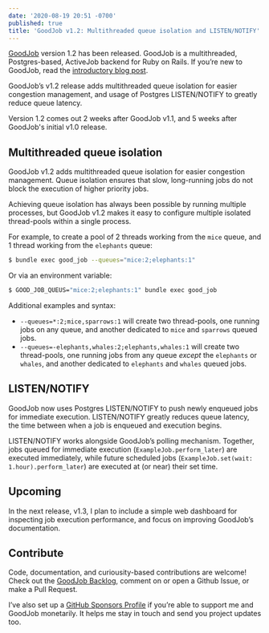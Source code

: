 ```yaml
---
date: '2020-08-19 20:51 -0700'
published: true
title: 'GoodJob v1.2: Multithreaded queue isolation and LISTEN/NOTIFY'
---
```

[GoodJob](https://github.com/bensheldon/good_job) version 1.2 has been released. GoodJob is a multithreaded, Postgres-based, ActiveJob backend for Ruby on Rails. If you’re new to GoodJob, read the [introductory blog post](https://island94.org/2020/07/introducing-goodjob-1-0).

GoodJob’s v1.2 release adds  multithreaded queue isolation for easier congestion management, and usage of Postgres LISTEN/NOTIFY to greatly reduce queue latency. 

Version 1.2 comes out 2 weeks after GoodJob v1.1, and 5 weeks after GoodJob's initial v1.0 release.

## Multithreaded queue isolation

GoodJob v1.2 adds multithreaded queue isolation for easier congestion management. Queue isolation ensures that slow, long-running jobs do not block the execution of higher priority jobs.

Achieving queue isolation has always been possible by running multiple processes, but GoodJob v1.2 makes it easy to configure multiple isolated thread-pools within a single process. 

For example, to create a pool of 2 threads working from the `mice` queue, and 1 thread working from the `elephants` queue:

```bash
$ bundle exec good_job --queues="mice:2;elephants:1"
```

Or via an environment variable:

```bash
$ GOOD_JOB_QUEUS="mice:2;elephants:1" bundle exec good_job
```

Additional examples and syntax:

- `--queues=*:2;mice,sparrows:1` will create two thread-pools, one running jobs on any queue, and another dedicated to `mice` and `sparrows` queued jobs.
- `--queues=-elephants,whales:2;elephants,whales:1` will create two thread-pools, one running jobs from any queue *except* the `elephants` or `whales`, and another dedicated to `elephants` and `whales` queued jobs.

## LISTEN/NOTIFY

GoodJob now uses Postgres LISTEN/NOTIFY to push newly enqueued jobs for immediate execution.  LISTEN/NOTIFY greatly reduces queue latency, the time between when a job is enqueued and execution begins.

LISTEN/NOTIFY works alongside GoodJob’s polling mechanism.  Together, jobs queued for immediate execution (`ExampleJob.perform_later`) are executed immediately, while future scheduled jobs (`ExampleJob.set(wait: 1.hour).perform_later`) are executed at (or near) their set time. 
 
## Upcoming

In the next release, v1.3, I plan to include a simple web dashboard for inspecting job execution performance, and focus on improving GoodJob’s documentation.

## Contribute

Code, documentation, and curiousity-based contributions are welcome! Check out the [GoodJob Backlog](https://github.com/bensheldon/good_job/projects/1), comment on or open a Github Issue, or make a Pull Request. 

I’ve also set up a [GitHub Sponsors Profile](https://github.com/sponsors/bensheldon) if you’re able to support me and GoodJob monetarily. It helps me stay in touch and send you project updates too.